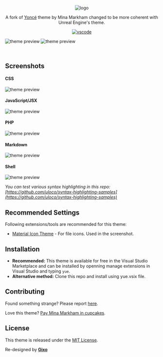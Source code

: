 <br>

<div align="center" style="text-align: center;">

![logo](https://raw.githubusercontent.com/thegixo/yue-visual-studio/master/images/logotype.png)

A fork of [Yoncé](https://marketplace.visualstudio.com/items?itemName=minamarkham.yonce-theme) theme by Mina Markham changed to be more coherent with Unreal Engine's theme.

[![vscode](https://img.shields.io/badge/vscode-v1.27+-373277.svg?style=for-the-badge)](https://code.visualstudio.com/updates/v1_27)

</div>

![theme preview](https://raw.githubusercontent.com/thegixo/yue-visual-studio/master/images/editor.png)
![theme preview](https://raw.githubusercontent.com/thegixo/yue-visual-studio/master/images/workbench.png)


<br>

## Screenshots

#### CSS
![theme preview](https://raw.githubusercontent.com/thegixo/yue-visual-studio/master/images/css.png)

#### JavaScript/JSX
![theme preview](https://raw.githubusercontent.com/thegixo/yue-visual-studio/master/images/jsx.png)

#### PHP
![theme preview](https://raw.githubusercontent.com/thegixo/yue-visual-studio/master/images/php.png)

#### Markdown
![theme preview](https://raw.githubusercontent.com/thegixo/yue-visual-studio/master/images/markdown.png)

#### Shell
![theme preview](https://raw.githubusercontent.com/thegixo/yue-visual-studio/master/images/shell.png)

_You can test various syntax highlighting in this repo: [https://github.com/uloco/syntax-highlighting-samples](https://github.com/uloco/syntax-highlighting-samples)_

## Recommended Settings

Following extensions/tools are recommended for this theme:

- [Material Icon Theme](https://marketplace.visualstudio.com/items?itemName=PKief.material-icon-theme) - For file icons. Used in the screenshot.

## Installation
* **Recommended:** This theme is available for free in the Visual Studio Marketplace and can be installed by openning manage extensions in Visual Studio and typing `yue`.
* **Alternative method:** Clone this repo and install using yue.vsix file.

## Contributing

Found something strange? Please report [here](https://github.com/thegixo/yue-visual-studio/issues).

Love this theme? [Pay Mina Markham in cupcakes](https://cash.me/$MinaMarkham).

## License

This theme is released under the [MIT License](https://github.com/thegixo/yue-visual-studio/blob/master/LICENSE).

Re-designed by **[Gixo](https://github.com/thegixo)**
